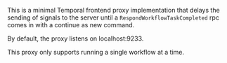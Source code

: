 This is a minimal Temporal frontend proxy implementation that delays the sending of signals to the server until a `RespondWorkflowTaskCompleted` rpc comes in with a continue as new command.

By default, the proxy listens on localhost:9233.

This proxy only supports running a single workflow at a time.